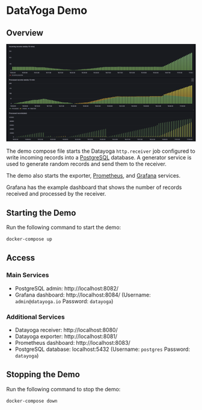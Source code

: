 # DataYoga Demo

## Overview

![dashboard](dashboard.png)

The demo compose file starts the Datayoga `http.receiver` job configured to write incoming
records into a [PostgreSQL](https://www.postgresql.org) database.
A generator service is used to generate random records and send them to the receiver.

The demo also starts the exporter, [Prometheus](https://prometheus.io), and [Grafana](https://grafana.com) services.

Grafana has the example dashboard that shows the number of records received and processed by the receiver.

## Starting the Demo

Run the following command to start the demo:

```bash
docker-compose up
```

## Access

### Main Services

- PostgreSQL admin: http://localhost:8082/
- Grafana dashboard: http://localhost:8084/ (Username: `admin@datayoga.io` Password: `datayoga`)

### Additional Services

- Datayoga receiver: http://localhost:8080/
- Datayoga exporter: http://localhost:8081/
- Prometheus dashboard: http://localhost:8083/
- PostgreSQL database: localhost:5432 (Username: `postgres` Password: `datayoga`)

## Stopping the Demo

Run the following command to stop the demo:

```bash
docker-compose down
```
